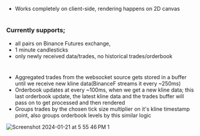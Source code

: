 - Works completely on client-side, rendering happens on 2D canvas
#
### Currently supports;
  - all pairs on Binance Futures exchange,
  - 1 minute candlesticks
  - only newly received data/trades, no historical trades/orderbook
#
- Aggregated trades from the websocket source gets stored in a buffer until we receive new kline data(BinanceF streams it every ~250ms)
- Orderbook updates at every ~100ms, when we get a new kline data; this last orderbook update, the latest kline data and the trades buffer will pass on to get processed and then rendered
- Groups trades by the chosen tick size multiplier on it's kline timestamp point, also groups orderbook levels by this similar logic

![Screenshot 2024-01-21 at 5 55 46 PM 1](https://github.com/akenshaw/flowsurface/assets/63060680/7905e682-03de-4e82-8047-ce882859b7a2)
